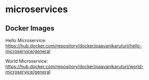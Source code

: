 # microservices


## Docker Images

Hello Microservice: https://hub.docker.com/repository/docker/paavanikaruturi/hello-microservice/general

World Microservice: https://hub.docker.com/repository/docker/paavanikaruturi/world-microservice/general
